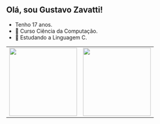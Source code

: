 ## Olá, sou Gustavo Zavatti!

- Tenho 17 anos.  
- 🔭 Curso Ciência da Computação.  
- 🌱 Estudando a Linguagem C.

<table>
  <tr>
    <td>
      <a href="https://github.com/GustavoZ-TT">
        <img height="180em" src="https://github-readme-stats.vercel.app/api?username=GustavoZ-TT&show_icons=true&theme=dark&include_all_commits=true&count_private=true"/>
      </a>
    </td>
    <td>
      <a href="https://github.com/GustavoZ-TT">
        <img height="180em" src="https://github-readme-stats.vercel.app/api/top-langs/?username=GustavoZ-TT&layout=compact&langs_count=16&theme=dark"/>
      </a>
    </td>
  </tr>
</table>
